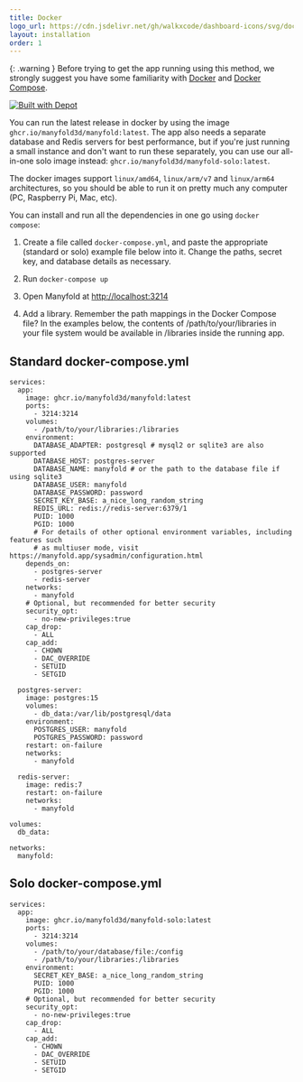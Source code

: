 ```yaml
---
title: Docker
logo_url: https://cdn.jsdelivr.net/gh/walkxcode/dashboard-icons/svg/docker-moby.svg
layout: installation
order: 1
---
```


{: .warning }
Before trying to get the app running using this method, we strongly suggest you have some familiarity with [Docker](https://docker.com) and [Docker Compose](https://docs.docker.com/compose/).

[![Built with Depot](https://depot.dev/badges/built-with-depot.svg)](https://depot.dev?utm_source=manyfold)

You can run the latest release in docker by using the image `ghcr.io/manyfold3d/manyfold:latest`. The app also needs a separate database and Redis servers for best performance, but if you're just running a small instance and don't want to run these separately, you can use our all-in-one solo image instead: `ghcr.io/manyfold3d/manyfold-solo:latest`.

The docker images support `linux/amd64`, `linux/arm/v7` and `linux/arm64` architectures, so you should be able to run it on pretty much any computer (PC, Raspberry Pi, Mac, etc).

You can install and run all the dependencies in one go using `docker compose`:

1. Create a file called `docker-compose.yml`, and paste the appropriate (standard or solo) example file below into it. Change the paths, secret key, and database details as necessary.

2. Run `docker-compose up`

3. Open Manyfold at <http://localhost:3214>

4. Add a library. Remember the path mappings in the Docker Compose file? In the examples below, the contents of /path/to/your/libraries in your file system would be available in /libraries inside the running app.

## Standard docker-compose.yml

```docker
services:
  app:
    image: ghcr.io/manyfold3d/manyfold:latest
    ports:
      - 3214:3214
    volumes:
      - /path/to/your/libraries:/libraries
    environment:
      DATABASE_ADAPTER: postgresql # mysql2 or sqlite3 are also supported
      DATABASE_HOST: postgres-server
      DATABASE_NAME: manyfold # or the path to the database file if using sqlite3
      DATABASE_USER: manyfold
      DATABASE_PASSWORD: password
      SECRET_KEY_BASE: a_nice_long_random_string
      REDIS_URL: redis://redis-server:6379/1
      PUID: 1000
      PGID: 1000
      # For details of other optional environment variables, including features such
      # as multiuser mode, visit https://manyfold.app/sysadmin/configuration.html
    depends_on:
      - postgres-server
      - redis-server
    networks:
      - manyfold
    # Optional, but recommended for better security
    security_opt:
      - no-new-privileges:true
    cap_drop:
      - ALL
    cap_add:
      - CHOWN
      - DAC_OVERRIDE
      - SETUID
      - SETGID

  postgres-server:
    image: postgres:15
    volumes:
      - db_data:/var/lib/postgresql/data
    environment:
      POSTGRES_USER: manyfold
      POSTGRES_PASSWORD: password
    restart: on-failure
    networks:
      - manyfold

  redis-server:
    image: redis:7
    restart: on-failure
    networks:
      - manyfold

volumes:
  db_data:

networks:
  manyfold:
```

## Solo docker-compose.yml

```docker
services:
  app:
    image: ghcr.io/manyfold3d/manyfold-solo:latest
    ports:
      - 3214:3214
    volumes:
      - /path/to/your/database/file:/config
      - /path/to/your/libraries:/libraries
    environment:
      SECRET_KEY_BASE: a_nice_long_random_string
      PUID: 1000
      PGID: 1000
    # Optional, but recommended for better security
    security_opt:
      - no-new-privileges:true
    cap_drop:
      - ALL
    cap_add:
      - CHOWN
      - DAC_OVERRIDE
      - SETUID
      - SETGID
```
